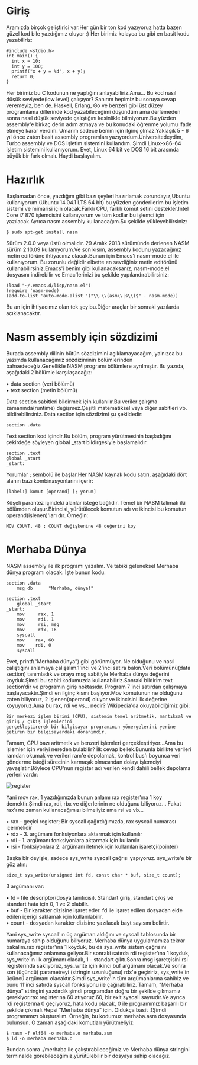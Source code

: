 # Giriş
Aramızda birçok geliştirici var.Her gün bir ton kod yazıyoruz hatta bazen güzel kod bile yazdığımız oluyor :) Her birimiz kolayca bu gibi en basit kodu yazabiliriz:
```
#include <stdio.h>
int main() {
  int x = 10;
  int y = 100;
  printf("x + y = %d", x + y);
  return 0;
}
```
Her birimiz bu C kodunun ne yaptığını anlayabiliriz.Ama… Bu kod nasıl düşük seviyede(low level) çalışıyor? Sanırım hepimiz bu soruya cevap veremeyiz, ben de. Haskell, Erlang, Go ve benzeri gibi üst düzey programlama dillerinde kod yazabileceğimi düşündüm ama derlemeden sonra nasıl düşük seviyede çalıştığını kesinlikle bilmiyorum.Bu yüzden assembly'e birkaç derin adım atmaya  ve bu konudaki öğrenme yolumu ifade etmeye karar verdim. Umarım sadece benim için ilginç olmaz.Yaklaşık 5 - 6 yıl önce zaten basit assembly programları yazıyordum.Üniversitedeydim, Turbo assembly ve DOS işletim sistemini kullandım. Şimdi Linux-x86-64 işletim sistemini kullanıyorum. Evet, Linux 64 bit ve DOS 16 bit arasında büyük bir fark olmalı. Haydi başlayalım.
# Hazırlık
Başlamadan önce, yazdığım gibi bazı şeyleri hazırlamak zorundayız,Ubuntu kullanıyorum (Ubuntu 14.04.1 LTS 64 bit) bu yüzden gönderilerim bu işletim sistemi ve mimarisi için olacak.Farklı CPU, farklı komut setini destekler.Intel Core i7 870 işlemcisini kullanıyorum ve tüm kodlar bu işlemci için yazılacak.Ayrıca nasm assembly kullanacağım.Şu şekilde yükleyebilirsiniz:
```
$ sudo apt-get install nasm
```
Sürüm 2.0.0 veya üstü olmalıdır. 29 Aralık 2013 sürümünde derlenen NASM sürüm 2.10.09 kullanıyorum.Ve son kısım, assembly kodunu yazacağınız metin editörüne ihtiyacınız olacak.Bunun için Emacs'i nasm-mode.el ile kullanıyorum. Bu zorunlu değildir elbette en sevdiğiniz metin editörünü kullanabilirsiniz.Emacs'i benim gibi kullanacaksanız, nasm-mode.el dosyasını indirebilir ve Emac'lerinizi bu şekilde yapılandırabilirsiniz:
```
(load "~/.emacs.d/lisp/nasm.el")
(require 'nasm-mode)
(add-to-list 'auto-mode-alist '("\\.\\(asm\\|s\\)$" . nasm-mode))
```
Bu an için ihtiyacımız olan tek şey bu.Diğer araçlar bir sonraki yazılarda açıklanacaktır.
# Nasm assembly için sözdizimi
Burada assembly dilinin bütün sözdizimini açıklamayacağım, yalnızca bu yazımda kullanacağımız sözdiziminin bölümlerinden bahsedeceğiz.Genellikle NASM programı bölümlere ayrılmıştır. Bu yazıda, aşağıdaki 2 bölümle karşılaşacağız:

  • data section (veri bölümü)<br>
  • text section  (metin bölümü)<br>
  
Data section  sabitleri bildirmek için kullanılır.Bu veriler çalışma zamanında(runtime) değişmez.Çeşitli matematiksel veya diğer sabitleri vb. bildirebilirsiniz. Data  section için sözdizimi şu şekildedir:<br>
```
section .data
```
Text section kod içindir.Bu bölüm, program yürütmesinin başladığını çekirdeğe söyleyen global \_start bildirgesiyle başlamalıdır.
```
section .text
global _start
_start:
```
Yorumlar ; sembolü ile başlar.Her NASM kaynak kodu satırı, aşağıdaki dört alanın bazı kombinasyonlarını içerir:
 ```
[label:] komut [operand] [; yorum]
```
Köşeli parantez içindeki alanlar isteğe bağlıdır. Temel bir NASM talimatı iki bölümden oluşur.Birincisi, yürütülecek komutun adı ve ikincisi bu komutun operand(işlenen)'ları dır. Örneğin:
```
MOV COUNT, 48 ; COUNT değişkenine 48 değerini koy
```
# Merhaba Dünya
NASM assembly ile ilk programı yazalım. Ve tabiki geleneksel Merhaba dünya programı olacak. İşte bunun kodu:
```
section .data
    msg db      "Merhaba, dünya!"

section .text
    global _start
_start:
    mov     rax, 1
    mov     rdi, 1
    mov     rsi, msg
    mov     rdx, 16
    syscall
    mov    rax, 60
    mov    rdi, 0
    syscall
```
Evet, printf(“Merhaba dünya”) gibi görünmüyor. Ne olduğunu ve nasıl çalıştığını anlamaya çalışalım.1'inci ve 2'inci satıra bakın.Veri bölümünü(data section) tanımladık ve oraya msg sabitiyle Merhaba dünya değerini koyduk.Şimdi bu sabiti kodumuzda kullanabiliriz.Sonraki bildirim text section’dir ve programın giriş noktasıdır.
Program 7'inci satırdan çalışmaya başlayacaktır.Şimdi en ilginç kısmı başlıyor.Mov komutunun ne olduğunu zaten biliyoruz, 2 işlenen(operand) oluyor ve ikincisini ilk değerine koyuyoruz.Ama bu rax, rdi ve vs… nedir? Wikipedia'da okuyabildiğimiz gibi:
```
Bir merkezi işlem birimi (CPU), sistemin temel aritmetik, mantıksal ve giriş / çıkış işlemlerini
gerçekleştirerek bir bilgisayar programının yönergelerini yerine getiren bir bilgisayardaki donanımdır.
```
Tamam, CPU bazı aritmetik ve benzeri işlemleri gerçekleştiriyor…Ama bu işlemler için veriyi nereden bulabilir? İlk cevap bellek.Bununla birlikte verileri ramdan okumak ve verileri ram'e depolamak, kontrol bus'ı boyunca veri gönderme isteği sürecinin karmaşık olmasından dolayı işlemciyi yavaşlatır.Böylece CPU'nun register adı verilen kendi dahili bellek depolama yerleri vardır:

![register](https://github.com/furkanonder/asm/blob/master/bolumler/resimler/registers.png)

Yani  mov rax, 1 yazdığımızda bunun anlamı rax register'ına 1 koy demektir.Şimdi rax, rdi, rbx ve diğerlerinin ne olduğunu biliyoruz… Fakat rax'ı ne zaman kullanacağımızı bilmeliyiz ama rsi ve vb…<br>

• rax - geçici register; Bir syscall çağırdığımızda, rax syscall numarası içermelidir<br>
• rdx - 3. argümanı fonksiyonlara aktarmak için kullanılır<br>
• rdi - 1. argümanı fonksiyonlara aktarmak için kullanılır<br>
• rsi - fonksiyonlara 2. argümanı iletmek için kullanılan işaretçi(pointer) <br>
    
Başka bir deyişle, sadece sys_write syscall çağrısı yapıyoruz. sys_write'e bir göz atın:
```
size_t sys_write(unsigned int fd, const char * buf, size_t count);
```
3 argümanı var:

• fd - file descriptor(dosya tanıtıcısı). Standart giriş, standart çıkış ve standart hata için 0, 1 ve 2 olabilir.<br>
• buf - Bir karakter dizisine işaret eder. fd ile işaret edilen dosyadan elde edilen içeriği saklamak için kullanılabilir.<br>
• count - dosyadan karakter dizisine yazılacak bayt sayısını belirtir.<br>
    
Yani sys_write syscall'ın üç argüman aldığını ve syscall tablosunda bir numaraya sahip olduğunu biliyoruz. Merhaba dünya uygulamamıza tekrar bakalım.rax register'ına 1 koyduk, bu da sys_write sistem çağrısını kullanacağımız anlamına geliyor.Bir sonraki satırda rdi register'ına 1 koyduk, sys_write'ın ilk argümanı olacak, 1 - standart çıktı.Sonra msg işaretçisini rsi registerında saklıyoruz, sys_write için ikinci buf argümanı olacak.Ve sonra son (üçüncü) parametreyi (stringin uzunluğunu) rdx'e geçiririz, sys_write'in üçüncü argümanı olacaktır.Şimdi sys_write'in tüm argümanlarına sahibiz ve bunu 11'inci satırda syscall fonksiyonu ile çağırabiliriz. Tamam, “Merhaba dünya” stringini yazdırdık şimdi programdan doğru bir şekilde çıkmamız gerekiyor.rax registerına 60 atıyoruz.60, bir exit syscall sayısıdır.Ve ayrıca rdi registerına 0 geçiyoruz, hata kodu olacak, 0 ile programımız başarılı bir şekilde çıkmalı.Hepsi “Merhaba dünya” için. Oldukça basit :)Şimdi programımızı oluşturalım. Örneğin, bu kodumuz merhaba.asm dosyasında bulunsun.
O zaman aşağıdaki komutları yürütmeliyiz:
```
$ nasm -f elf64 -o merhaba.o merhaba.asm
$ ld -o merhaba merhaba.o
```
Bundan sonra ./merhaba ile çalıştırabileceğimiz ve Merhaba dünya stringini terminalde görebileceğimiz,yürütülebilir bir dosyaya sahip olacağız.
